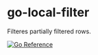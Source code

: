 # go-local-filter
Filteres partially filtered rows.

[![Go Reference](https://pkg.go.dev/badge/github.com/takanoriyanagitani/go-local-filter/v2.svg)](https://pkg.go.dev/github.com/takanoriyanagitani/go-local-filter/v2)
